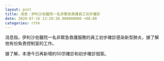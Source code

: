 ```yaml
---
layout: post
title: 消息：伊利沙伯醫院一名非緊急救護員工初步確診
date: 2020-07-16 13:29:20.000000000 +08:00
categories: rthk
---
```


消息指，伊利沙伯醫院一名非緊急救護服務的員工初步確診感染新型肺炎，據了解他有份負責控制室的工作。

據了解，本港今日再新增約50宗確診和初步確診個案。
